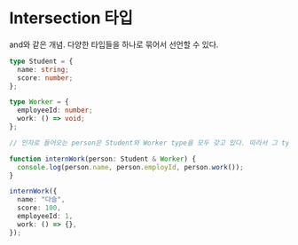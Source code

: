 # Intersection 타입

and와 같은 개념. 다양한 타입들을 하나로 묶어서 선언할 수 있다.

```typescript
type Student = {
  name: string;
  score: number;
};

type Worker = {
  employeeId: number;
  work: () => void;
};

// 인자로 들어오는 person은 Student와 Worker type을 모두 갖고 있다. 따라서 그 type의 값들을 함께 전달해주어야 한다.

function internWork(person: Student & Worker) {
  console.log(person.name, person.employId, person.work());
}

internWork({
  name: "다슬",
  score: 100,
  employeeId: 1,
  work: () => {},
});
```
